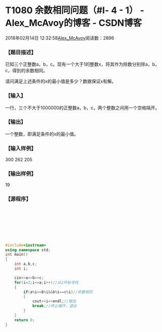# T1080	余数相同问题（#Ⅰ- 4 - 1） - Alex_McAvoy的博客 - CSDN博客





2018年02月14日 12:32:58[Alex_McAvoy](https://me.csdn.net/u011815404)阅读数：2896








### 【题目描述】



已知三个正整数a，b，c。现有一个大于1的整数x，将其作为除数分别除a，b，c，得到的余数相同。

请问满足上述条件的x的最小值是多少？数据保证x有解。

### 【输入】



一行，三个不大于1000000的正整数a，b，c，两个整数之间用一个空格隔开。

### 【输出】



一个整数，即满足条件的x的最小值。

### 【输入样例】

300 262 205

### 【输出样例】

19

### 【源程序】


```cpp

```

```cpp

```

```cpp

```

```cpp

```

```cpp

```

```cpp

```

```cpp

```

```cpp

```

```cpp
#include<iostream>
using namespace std;
int main()
{
	int a,b,c;
	int i;

	cin>>a>>b>>c;
	for(i=2;i<=a;i++)//从2开始寻找
	{		
		if(a%i==b%i&&b%i==c%i)//余数相同
		{
			cout<<i<<endl;//输出
			break;//终止循环，退出
		}
	}
	return 0;
}
```







